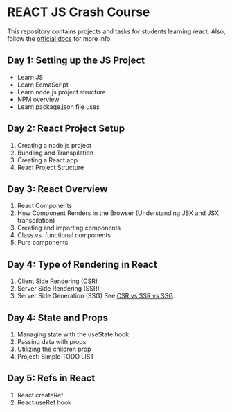 # REACT JS Crash Course
This repository contains projects and tasks for students learning react. Also, follow the [official docs](https://react.dev/learn) for more info.

## Day 1: Setting up the JS Project
- Learn JS
- Learn EcmaScript
- Learn node.js project structure
- NPM overview
- Learn package.json file uses

## Day 2: React Project Setup
1. Creating a node.js project
2. Bundling and Transpilation
3. Creating a React app
4. React Project Structure

## Day 3: React Overview
1. React Components 
2. How Component Renders in the Browser (Understanding JSX and JSX transpilation)
3. Creating and importing components
4. Class vs. functional components
5. Pure components

## Day 4: Type of Rendering in React
1. Client Side Rendering (CSR)
2. Server Side Rendering (SSR)
3. Server Side Generation (SSG)
See [CSR vs SSR vs SSG](https://www.geeksforgeeks.org/server-side-rendering-vs-client-side-rendering-vs-server-side-generation/).

## Day 4: State and Props
1. Managing state with the useState hook 
2. Passing data with props
3. Utilizing the children prop
4. Project: Simple TODO LIST

## Day 5: Refs in React
1. React.createRef
2. React.useRef hook


